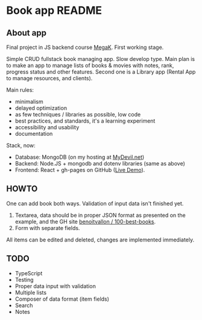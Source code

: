 # Book app README

## About app

Final project in JS backend course [MegaK](https://www.megak.pl/). First working stage.

Simple CRUD fullstack book managing app. Slow develop type. Main plan is to make an app to manage lists of books & movies with notes, rank, progress status and other features. Second one is a Library app (Rental App to manage resources, and clients).

Main rules:

- minimalism
- delayed optimization
- as few techniques / libraries as possible, low code
- best practices, and standards, it's a learning experiment
- accessibility and usability
- documentation

Stack, now:

- Database: MongoDB (on my hosting at [MyDevil.net](https://www.mydevil.net/))
- Backend: Node.JS + mongodb and dotenv libraries (same as above)
- Frontend: React + gh-pages on GitHub ([Live Demo](https://tdudkowski.github.io/book-app/)).

## HOWTO

One can add book both ways. Validation of input data isn't finished yet.

1. Textarea, data should be in proper JSON format as presented on the example, and the GH site [benoitvallon / 100-best-books](https://github.com/benoitvallon/100-best-books/blob/master/books.json).
2. Form with separate fields.

All items can be edited and deleted, changes are implemented immediately.

## TODO

- TypeScript
- Testing
- Proper data input with validation
- Multiple lists
- Composer of data format (item fields)
- Search
- Notes